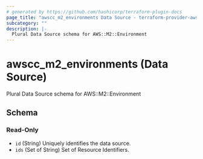 ```yaml
---
# generated by https://github.com/hashicorp/terraform-plugin-docs
page_title: "awscc_m2_environments Data Source - terraform-provider-awscc"
subcategory: ""
description: |-
  Plural Data Source schema for AWS::M2::Environment
---
```


# awscc_m2_environments (Data Source)

Plural Data Source schema for AWS::M2::Environment



<!-- schema generated by tfplugindocs -->
## Schema

### Read-Only

- `id` (String) Uniquely identifies the data source.
- `ids` (Set of String) Set of Resource Identifiers.


